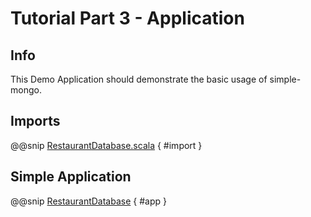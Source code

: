 # Tutorial Part 3 - Application

## Info

This Demo Application should demonstrate the basic usage of simple-mongo.

## Imports

@@snip [RestaurantDatabase.scala](../../../test/scala/com/sfxcode/nosql/mongo/restaurant/RestaurantApp.scala) { #import }


## Simple Application

@@snip [RestaurantDatabase](../../../test/scala/com/sfxcode/nosql/mongo/restaurant/RestaurantApp.scala) { #app }

